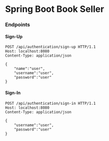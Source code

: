 # Spring  Boot Book Seller

### Endpoints

#### Sign-Up

```
POST /api/authentication/sign-up HTTP/1.1
Host: localhost:8080
Content-Type: application/json

{
    "name":"user",
    "username":"user",
    "password":"user"
}
```

#### Sign-In

```
POST /api/authentication/sign-in HTTP/1.1
Host: localhost:8080
Content-Type: application/json

{
    "username":"user",
    "password":"user"
}
```